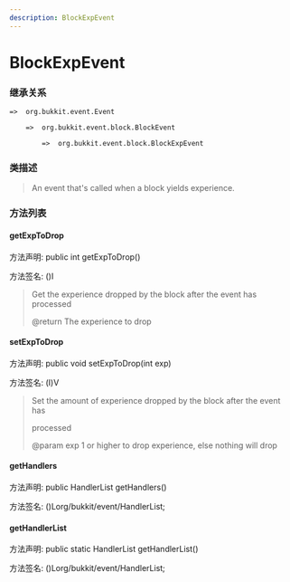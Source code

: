 ```yaml
---
description: BlockExpEvent
---
```


# BlockExpEvent

### 继承关系

    =>  org.bukkit.event.Event

        =>  org.bukkit.event.block.BlockEvent

            =>  org.bukkit.event.block.BlockExpEvent

### 类描述

> An event that's called when a block yields experience.

### 方法列表

#### getExpToDrop

方法声明: public int getExpToDrop()

方法签名: ()I

> Get the experience dropped by the block after the event has processed
>
> @return The experience to drop

#### setExpToDrop

方法声明: public void setExpToDrop(int exp)

方法签名: (I)V

> Set the amount of experience dropped by the block after the event has
>
> processed
>
> @param exp 1 or higher to drop experience, else nothing will drop

#### getHandlers

方法声明: public HandlerList getHandlers()

方法签名: ()Lorg/bukkit/event/HandlerList;

#### getHandlerList

方法声明: public static HandlerList getHandlerList()

方法签名: ()Lorg/bukkit/event/HandlerList;